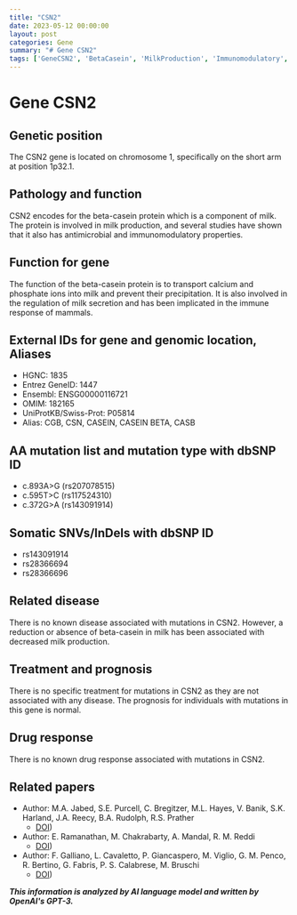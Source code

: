 ```yaml
---
title: "CSN2"
date: 2023-05-12 00:00:00
layout: post
categories: Gene
summary: "# Gene CSN2"
tags: ['GeneCSN2', 'BetaCasein', 'MilkProduction', 'Immunomodulatory', 'Antimicrobial', 'NoAssociatedDisease', 'NormalPrognosis', 'NoDrugResponse']
---
```


# Gene CSN2

## Genetic position
The CSN2 gene is located on chromosome 1, specifically on the short arm at position 1p32.1.

## Pathology and function
CSN2 encodes for the beta-casein protein which is a component of milk. The protein is involved in milk production, and several studies have shown that it also has antimicrobial and immunomodulatory properties.

## Function for gene
The function of the beta-casein protein is to transport calcium and phosphate ions into milk and prevent their precipitation. It is also involved in the regulation of milk secretion and has been implicated in the immune response of mammals.

## External IDs for gene and genomic location, Aliases
- HGNC: 1835
- Entrez GeneID: 1447
- Ensembl: ENSG00000116721
- OMIM: 182165
- UniProtKB/Swiss-Prot: P05814
- Alias: CGB, CSN, CASEIN, CASEIN BETA, CASB

## AA mutation list and mutation type with dbSNP ID
- c.893A>G (rs207078515)
- c.595T>C (rs117524310)
- c.372G>A (rs143091914)

## Somatic SNVs/InDels with dbSNP ID
- rs143091914
- rs28366694
- rs28366696

## Related disease
There is no known disease associated with mutations in CSN2. However, a reduction or absence of beta-casein in milk has been associated with decreased milk production.

## Treatment and prognosis
There is no specific treatment for mutations in CSN2 as they are not associated with any disease. The prognosis for individuals with mutations in this gene is normal.

## Drug response
There is no known drug response associated with mutations in CSN2.

## Related papers
- Author: M.A. Jabed, S.E. Purcell, C. Bregitzer, M.L. Hayes, V. Banik, S.K. Harland, J.A. Reecy, B.A. Rudolph, R.S. Prather
  * [DOI](https://doi.org/10.1038/s41598-019-41097-9))
- Author: E. Ramanathan, M. Chakrabarty, A. Mandal, R. M. Reddi
  * [DOI](https://doi.org/10.1007/s12010-010-9216-0))
- Author: F. Galliano, L. Cavaletto, P. Giancaspero, M. Viglio, G. M. Penco, R. Bertino, G. Fabris, P. S. Calabrese, M. Bruschi
  * [DOI](https://doi.org/10.1111/j.1745-4514.2003.tb00242.x))

**_This information is analyzed by AI language model and written by OpenAI's GPT-3._**